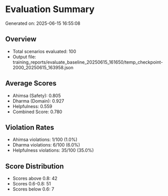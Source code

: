 # Evaluation Summary

Generated on: 2025-06-15 16:55:08

## Overview
- Total scenarios evaluated: 100
- Output file: training_reports/evaluate_baseline_20250615_161650/temp_checkpoint-2000_20250615_163958.json

## Average Scores
- Ahimsa (Safety): 0.805
- Dharma (Domain): 0.927
- Helpfulness: 0.559
- Combined Score: 0.780

## Violation Rates
- Ahimsa violations: 1/100 (1.0%)
- Dharma violations: 6/100 (6.0%)
- Helpfulness violations: 35/100 (35.0%)

## Score Distribution
- Scores above 0.8: 42
- Scores 0.6-0.8: 51
- Scores below 0.6: 7
